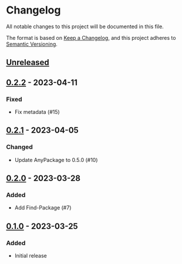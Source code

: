 # Changelog

All notable changes to this project will be documented in this file.

The format is based on [Keep a Changelog](https://keepachangelog.com/en/1.0.0/),
and this project adheres to [Semantic Versioning](https://semver.org/spec/v2.0.0.html).

## [Unreleased]

## [0.2.2] - 2023-04-11

### Fixed

- Fix metadata (#15)

## [0.2.1] - 2023-04-05

### Changed

- Update AnyPackage to 0.5.0 (#10)

## [0.2.0] - 2023-03-28

### Added

- Add Find-Package (#7)

## [0.1.0] - 2023-03-25

### Added

- Initial release

[Unreleased]: https://github.com/AnyPackage/AnyPackage.Msu/compare/v0.2.2...HEAD
[0.2.2]: https://github.com/AnyPackage/AnyPackage.Msu/releases/tag/v0.2.2
[0.2.1]: https://github.com/AnyPackage/AnyPackage.Msu/releases/tag/v0.2.1
[0.2.0]: https://github.com/AnyPackage/AnyPackage.Msu/releases/tag/v0.2.0
[0.1.0]: https://github.com/AnyPackage/AnyPackage.Msu/releases/tag/v0.1.0
